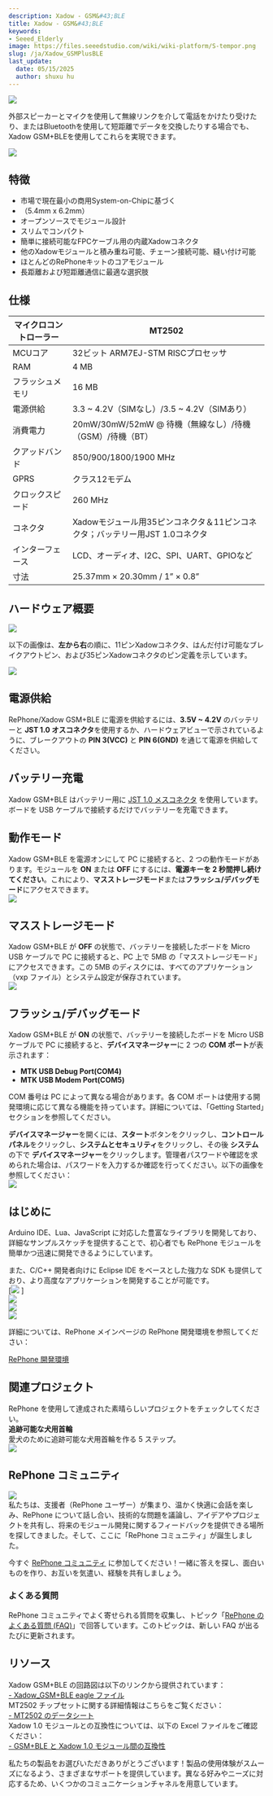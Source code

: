 ```yaml
---
description: Xadow - GSM&#43;BLE
title: Xadow - GSM&#43;BLE
keywords:
- Seeed_Elderly
image: https://files.seeedstudio.com/wiki/wiki-platform/S-tempor.png
slug: /ja/Xadow_GSMPlusBLE
last_update:
  date: 05/15/2025
  author: shuxu hu
---
```



![](https://files.seeedstudio.com/wiki/Xadow_GSM-BLE/image/Xadow_GSM%2BBLE_shangjiatu.JPG)

外部スピーカーとマイクを使用して無線リンクを介して電話をかけたり受けたり、またはBluetoothを使用して短距離でデータを交換したりする場合でも、Xadow GSM+BLEを使用してこれらを実現できます。

<!-- RePhoneキットCreateの中心として、Xadow GSM+BLEは強力なSystem-On-Chip（SOC）MT2502を基盤としており、GSM、GPRS、Bluetooth（v4.0および2.1デュアルモード）などの豊富な通信プロトコルを提供します。850/900/1800/1900MHzのクアッドバンドをサポートしており、世界中のどのGSMネットワークにも対応しています。2G Nano SIMカードを挿入するだけで、セルラー接続でデバイスを強化できます。 -->

[![](https://files.seeedstudio.com/wiki/Seeed-WiKi/docs/images/get_one_now.png)](https://www.seeedstudio.com/depot/Xadow-GSM-BLE-p-2560.html?cPath=84_120)  


## 特徴  

- 市場で現在最小の商用System-on-Chipに基づく  
- （5.4mm x 6.2mm）  
- オープンソースでモジュール設計  
- スリムでコンパクト  
- 簡単に接続可能なFPCケーブル用の内蔵Xadowコネクタ  
- 他のXadowモジュールと積み重ね可能、チェーン接続可能、縫い付け可能  
- ほとんどのRePhoneキットのコアモジュール  
- 長距離および短距離通信に最適な選択肢  

## 仕様  

| マイクロコントローラー | MT2502                                                                                  |
|-------------------------|----------------------------------------------------------------------------------------|
| MCUコア                | 32ビット ARM7EJ-STM RISCプロセッサ                                                     |
| RAM                    | 4 MB                                                                                    |
| フラッシュメモリ        | 16 MB                                                                                   |
| 電源供給                | 3.3 ~ 4.2V（SIMなし）/3.5 ~ 4.2V（SIMあり）                                              |
| 消費電力                | 20mW/30mW/52mW @ 待機（無線なし）/待機（GSM）/待機（BT）                                |
| クアッドバンド          | 850/900/1800/1900 MHz                                                                   |
| GPRS                   | クラス12モデム                                                                          |
| クロックスピード        | 260 MHz                                                                                 |
| コネクタ                | Xadowモジュール用35ピンコネクタ＆11ピンコネクタ；バッテリー用JST 1.0コネクタ              |
| インターフェース        | LCD、オーディオ、I2C、SPI、UART、GPIOなど                                               |
| 寸法                   | 25.37mm × 20.30mm / 1” × 0.8”                                                           |  

## ハードウェア概要  
![](https://files.seeedstudio.com/wiki/Xadow_GSM-BLE/image/Xadow_GSM%2BBLE_Overview.png) 

 
以下の画像は、**左から右**の順に、11ピンXadowコネクタ、はんだ付け可能なブレイクアウトピン、および35ピンXadowコネクタのピン定義を示しています。  

![](https://files.seeedstudio.com/wiki/Xadow_GSM-BLE/image/Xadow-connector-Pin-definitions-06.jpg)  

## 電源供給  
RePhone/Xadow GSM+BLE に電源を供給するには、**3.5V ~ 4.2V** のバッテリーと **JST 1.0 オスコネクタ**を使用するか、ハードウェアビューで示されているように、ブレークアウトの **PIN 3(VCC)** と **PIN 6(GND)** を通じて電源を供給してください。  

## バッテリー充電  
Xadow GSM+BLE はバッテリー用に [JST 1.0 メスコネクタ](https://www.seeedstudio.com/depot/index.php?main_page=opl_info&opl_id=555) を使用しています。ボードを USB ケーブルで接続するだけでバッテリーを充電できます。  

## 動作モード  
Xadow GSM+BLE を電源オンにして PC に接続すると、2 つの動作モードがあります。モジュールを **ON** または **OFF** にするには、**電源キーを 2 秒間押し続けてください**。これにより、**マスストレージモード**または**フラッシュ/デバッグモード**にアクセスできます。  
![](https://files.seeedstudio.com/wiki/Xadow_GSM-BLE/image/Operating_mode.png)  

## マスストレージモード  
Xadow GSM+BLE が **OFF** の状態で、バッテリーを接続したボードを Micro USB ケーブルで PC に接続すると、PC 上で 5MB の「マスストレージモード」にアクセスできます。この 5MB のディスクには、すべてのアプリケーション（vxp ファイル）とシステム設定が保存されています。  
![](https://files.seeedstudio.com/wiki/Xadow_GSM-BLE/image/Mass_Storage_Mode.png)  

## フラッシュ/デバッグモード  
Xadow GSM+BLE が **ON** の状態で、バッテリーを接続したボードを Micro USB ケーブルで PC に接続すると、**デバイスマネージャー**に 2 つの **COM ポート**が表示されます：  

- **MTK USB Debug Port(COM4)**  
- **MTK USB Modem Port(COM5)**  

COM 番号は PC によって異なる場合があります。各 COM ポートは使用する開発環境に応じて異なる機能を持っています。詳細については、「Getting Started」セクションを参照してください。  

**デバイスマネージャー**を開くには、**スタート**ボタンをクリックし、**コントロールパネル**をクリックし、**システムとセキュリティ**をクリックし、その後 **システム**の下で **デバイスマネージャー**をクリックします。管理者パスワードや確認を求められた場合は、パスワードを入力するか確認を行ってください。以下の画像を参照してください：  
![](https://files.seeedstudio.com/wiki/Xadow_GSM-BLE/image/Check_ports.png)  

## はじめに  
Arduino IDE、Lua、JavaScript に対応した豊富なライブラリを開発しており、詳細なサンプルスケッチを提供することで、初心者でも RePhone モジュールを簡単かつ迅速に開発できるようにしています。  

また、C/C++ 開発者向けに Eclipse IDE をベースとした強力な SDK も提供しており、より高度なアプリケーションを開発することが可能です。  
[![](https://files.seeedstudio.com/wiki/Xadow_GSM-BLE/image/Arduino_IDE-17.png)  ]  
[![](https://files.seeedstudio.com/wiki/Xadow_GSM-BLE/image/Eclipse_IDE-13.png) ](https://www.seeedstudio.com/wiki/Eclipse_IDE_for_RePhone_Kit)   
[![](https://files.seeedstudio.com/wiki/Xadow_GSM-BLE/image/Lua-14.png)](https://www.seeedstudio.com/wiki/Lua_for_RePhone#Use_Lua_Shellt)  
[![](https://files.seeedstudio.com/wiki/Xadow_GSM-BLE/image/JS-15.png) ](https://www.seeedstudio.com/wiki/JavaScript_for_RePhone)  

詳細については、RePhone メインページの RePhone 開発環境を参照してください：  

[
RePhone 開発環境](https://wiki.seeedstudio.com/ja/RePhone/#development-environment)  

## 関連プロジェクト  
RePhone を使用して達成された素晴らしいプロジェクトをチェックしてください。  
**追跡可能な犬用首輪**  
愛犬のために追跡可能な犬用首輪を作る 5 ステップ。  
[![](https://files.seeedstudio.com/wiki/Xadow_GSM-BLE/image/450px-Dog_Collar.png.jpeg)  ](https://www.seeedstudio.com/recipe/424-rephone-traceable-dog-collar.html)  

## RePhone コミュニティ  
[![](https://files.seeedstudio.com/wiki/Xadow_GSM-BLE/image/300px-RePhone_Community-2.png) ](http://forum.seeedstudio.com/viewforum.php?f=71&sid=b70f8138c89becf7701260bb41faf9f4)  
私たちは、支援者（RePhone ユーザー）が集まり、温かく快適に会話を楽しみ、RePhone について話し合い、技術的な問題を議論し、アイデアやプロジェクトを共有し、将来のモジュール開発に関するフィードバックを提供できる場所を探してきました。そして、ここに「RePhone コミュニティ」が誕生しました。

今すぐ [RePhone コミュニティ](https://community.seeedstudio.com/discover.html?t=rephone) に参加してください！一緒に答えを探し、面白いものを作り、お互いを気遣い、経験を共有しましょう。

### よくある質問  
RePhone コミュニティでよく寄せられる質問を収集し、トピック「[RePhone のよくある質問 (FAQ)](https://community.seeedstudio.com/topic_detail.html?id=5170#p23753)」で回答しています。このトピックは、新しい FAQ が出るたびに更新されます。

## リソース  
Xadow GSM+BLE の回路図は以下のリンクから提供されています：  
[- Xadow_GSM+BLE eagle ファイル](https://files.seeedstudio.com/wiki/Xadow_GSM-BLE/resource/Xadow_GSM%2BBLE.rar)  
MT2502 チップセットに関する詳細情報はこちらをご覧ください：  
[- MT2502 のデータシート](https://files.seeedstudio.com/wiki/Xadow_GSM-BLE/resource/Datasheet_for_MT2502.rar)  
Xadow 1.0 モジュールとの互換性については、以下の Excel ファイルをご確認ください：  
[- GSM+BLE と Xadow 1.0 モジュール間の互換性](https://files.seeedstudio.com/wiki/Xadow_GSM-BLE/resource/Compatibility_between_GSM%2BBLE_and_Xadow_1.0_modules.xlsx)

私たちの製品をお選びいただきありがとうございます！製品の使用体験がスムーズになるよう、さまざまなサポートを提供しています。異なる好みやニーズに対応するため、いくつかのコミュニケーションチャネルを用意しています。

<div class="button_tech_support_container">
<a href="https://forum.seeedstudio.com/" class="button_forum"></a> 
<a href="https://www.seeedstudio.com/contacts" class="button_email"></a>
</div>

<div class="button_tech_support_container">
<a href="https://discord.gg/eWkprNDMU7" class="button_discord"></a> 
<a href="https://github.com/Seeed-Studio/wiki-documents/discussions/69" class="button_discussion"></a>
</div>